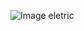 ![Image eletric](https://user-images.githubusercontent.com/49535967/76155166-1d9fed00-60c7-11ea-986b-cffa101d5bbb.png)

